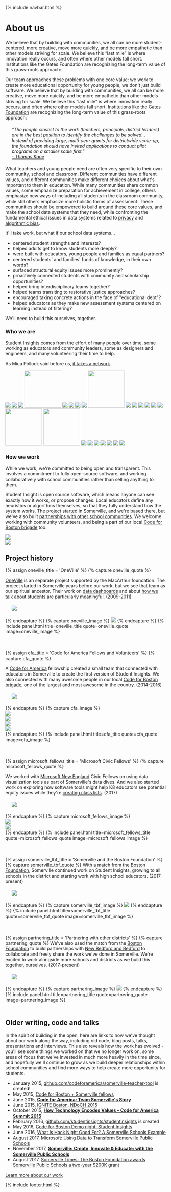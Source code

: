 {% include navbar.html %}

# About us
We believe that by building with communities, we all can be more student-centered, more creative, move more quickly, and be more empathetic than other models striving for scale. We believe this “last mile” is where innovation really occurs, and often where other models fall short. Institutions like the Gates Foundation are recognizing the long-term value of this grass-roots approach:

Our team approaches these problems with one core value: we work to create more educational opportunity for young people, we don't just build software.  We believe that by building with communities, we all can be more creative, move more quickly, and be more empathetic than other models striving for scale.  We believe this “last mile” is where innovation really occurs, and often where other models fall short. Institutions like the [Gates Foundation](https://www.educationnext.org/develop-validate-scale-lessons-gates-foundation-effective-teaching-strategy/) are recognizing the long-term value of this grass-roots approach:

<div style="margin: 20px;"><i>
  <p>"The people closest to the work (teachers, principals, district leaders) are in the best position to identify the challenges to be solved... Instead of providing large, multi-year grants for districtwide scale-up, the foundation should have invited applications to conduct pilot programs on a smaller scale first."<a href="pals.html" style="display: block;">- Thomas Kane</a></p>
</i>
</div>


What teachers and young people need are often very specific to their own community, school and classroom.  Different communities have different values, and different communities make different choices about what's important to them in education.  While many communities share common values, some emphasize preparation for achievement in college, others emphasize new ways of including all students in the classroom community, while still others emphasize more holistic forms of assessment.  These communities should be empowered to build around these core values, and make the school data systems that they need, while confronting the fundamental ethical issues in data systems related to [privacy](https://www.studentprivacymatters.org/) and [algorithmic bias](https://www.ajlunited.org/).

It'll take work, but what if our school data systems...

<ul class="PlainList">
  <li class="PlainList-item">centered student strengths and interests?</li>
  <li class="PlainList-item">helped adults get to know students more deeply?</li>
  <li class="PlainList-item">were built with educators, young people and families as equal partners?</li>
  <li class="PlainList-item">centered students' and families' funds of knowledge, in their own words?</li>
  <li class="PlainList-item">surfaced structural equity issues more prominently?</li>
  <li class="PlainList-item">proactively connected students with community and scholarship opportunities?</li>
  <li class="PlainList-item">helped bring interdisciplinary teams together?</li>
  <li class="PlainList-item">helped teams transiting to restorative justice approaches?</li>
  <li class="PlainList-item">encouraged taking concrete actions in the face of "educational debt"?</li>
  <li class="PlainList-item">helped educators as they make new assessment systems centered on learning instead of filtering?</li>
</ul>

We'll need to build this ourselves, together.

### Who we are
Student Insights comes from the effort of many people over time, some working as educators and community leaders, some as designers and engineers, and many volunteering their time to help.

As Mica Pollock said before us, [it takes a network]({{site.links.takes_a_network}}).

<img src="https://avatars0.githubusercontent.com/u/3209501?s=115&v=4" />
<img src="https://avatars3.githubusercontent.com/u/1334815?s=115&v=4" />
<img src="https://avatars0.githubusercontent.com/u/4615904?s=115&v=4" />
<img src="img/uri-talk.png" width="115" />
<img src="https://avatars1.githubusercontent.com/u/1056957?s=115&v=4" />
<img src="https://avatars1.githubusercontent.com/u/1514487?s=115&v=4" />
<img src="https://avatars1.githubusercontent.com/u/2595259?s=115&v=4" />
<img src="https://avatars0.githubusercontent.com/u/8533377?s=115&v=4" />
<img src="img/jill.jpg" width="115" />
<img src="https://avatars0.githubusercontent.com/u/1547934?s=115&v=4" />
<img src="https://avatars2.githubusercontent.com/u/638809?s=115&v=4" />
<img src="https://avatars2.githubusercontent.com/u/2916661?s=115&v=4" />
<img src="https://avatars0.githubusercontent.com/u/19398192?s=115&v=4" />
<img src="https://avatars2.githubusercontent.com/u/4649503?s=115&v=4" />
<img src="https://avatars0.githubusercontent.com/u/3846783?s=115&v=4" />
<img src="img/ihsaan.jpg" width="115" />
<img src="img/aaron.jpg" width="115" />
<img src="https://avatars3.githubusercontent.com/u/1735650?s=115&v=4" />
<img src="https://avatars0.githubusercontent.com/u/14283667?s=115&v=4" />
<img src="https://avatars0.githubusercontent.com/u/10509931?s=115&v=4" />
<img src="https://avatars2.githubusercontent.com/u/11449339?s=115&v=4" />
<img src="https://avatars1.githubusercontent.com/u/7103652?s=115&v=4" />
<img src="https://avatars2.githubusercontent.com/u/13981224?s=115&v=4" />
<img src="https://avatars0.githubusercontent.com/u/2357755?s=115&v=4" />



### How we work
While we work, we're committed to being open and transparent.  This involves a commitment to fully open-source software, and working collaboratively with school communities rather than selling anything to them.

Student Insight is open source software, which means anyone can see exactly how it works, or propose changes.  Local educators define any heuristics or algorithms themselves, so that they fully understand how the system works.  The project started in Somerville, and we're based there, but we've also built [partnerships with other school communities](school-partnerships.md).  We welcome working with community volunteers, and being a part of our local [Code for Boston brigade]({{site.link.code_for_boston}}) too.

<div class="DoubleImage">
  <div class="DoubleImage-small"><img src="img/github.png" /></div>
  <div class="DoubleImage-big"><img src="img/code.png" /></div>
</div>


## Project history
<style>
  @media (max-width: 600px) {
    .ProjectHistory-section {
      margin-bottom: 20px;
    }
  }
  @media (min-width: 600px) {
    .ProjectHistory-section {
      margin-bottom: 50px;
    }
  }
</style>
<section class="ProjectHistory-section">
  {% assign oneville_title = 'OneVille' %}
  {% capture oneville_quote %}
    <p><a href="{{site.links.oneville}}">OneVille</a> is an separate project supported by the MacArthur foundation.  The project started in Somerville years before our work, but we see that team as our spiritual ancestor.  Their work on <a href="{{site.links.oneville_dashboards}}">data dashboards</a> and about <a href="{{site.links.schooltalk}}">how we talk about students</a> are particularly meaningful. (2009-2011)</p>
    <div style="margin: 20px;"><img src="img/logos/macfound.svg" /></div>
  {% endcapture %}
  {% capture oneville_image %}
    <img src="img/oneville.jpg" />
  {% endcapture %}
  {% include panel.html title=oneville_title quote=oneville_quote image=oneville_image %}
</section>

<section class="ProjectHistory-section">
  {% assign cfa_title = 'Code for America Fellows and Volunteers' %}
  {% capture cfa_quote %}
    <p>A <a href="{{site.links.code_for_america}}">Code for America</a> fellowship created a small team that connected with educators in Somerville to create the first version of Student Insights.  We also connected with many awesome people in our local <a href="{{site.links.code_for_boston}}">Code for Boston brigade</a>, one of the largest and most awesome in the country. (2014-2016)</p>
    <div style="margin: 20px;"><img src="img/logos/cfa-logo-color.png" /></div>
  {% endcapture %}
  {% capture cfa_image %}
    <div class="QuadImage">
      <div class="DoubleImage">
        <div class="DoubleImage-small"><img src="img/cfa-crew.png" /></div>
        <div class="DoubleImage-small"><img src="img/escs-early-childhood.png" /></div>
      </div>
      <div class="DoubleImage">
        <div class="DoubleImage-small"><img src="img/somerstat.jpg" /></div>
        <div class="DoubleImage-small"><img src="img/cfb2.jpg" /></div>
      </div>
    </div>
  {% endcapture %}
  {% include panel.html title=cfa_title quote=cfa_quote image=cfa_image %}
</section>

<section class="ProjectHistory-section">
  {% assign microsoft_fellows_title = 'Microsoft Civic Fellows' %}
  {% capture microsoft_fellows_quote %}
    <p>We worked with <a href="{{site.links.microsoft_new_england}}">Microsoft New England</a> Civic Fellows on using data visualization tools as part of Somerville's data dives.  And we also started work on exploring how software tools might help K8 educators see potential equity issues while they're <a href="todo.html">creating class lists</a>. (2017)</p>
    <div style="margin: 20px;"><img src="img/logos/microsoft-new-england.png" /></div>
  {% endcapture %}
  {% capture microsoft_fellows_image %}
    <div class="DoubleImage">
      <div class="DoubleImage-small"><img src="img/uri-charts.jpg" /></div>
      <div class="DoubleImage-small"><img src="img/class-list-prototype.png" style="border: 1px solid #ccc;" /></div>
    </div>
  {% endcapture %}
  {% include panel.html title=microsoft_fellows_title quote=microsoft_fellows_quote image=microsoft_fellows_image %}
</section>

<section class="ProjectHistory-section">
  {% assign somerville_tbf_title = 'Somerville and the Boston Foundation' %}
  {% capture somerville_tbf_quote %}
    With a match from the <a href="{{site.links.boston_foundation}}">Boston Foundation</a>, Somerville continued work on Student Insights, growing to all schools in the district and starting work with high school educators. (2017-present)
    <div style="margin: 20px;"><img src="img/logos/boston-foundation.png" /></div>
  {% endcapture %}
  {% capture somerville_tbf_image %}
    <img src="img/alex-and-uri.png" />
  {% endcapture %}
  {% include panel.html title=somerville_tbf_title quote=somerville_tbf_quote image=somerville_tbf_image %}
</section>

<section class="ProjectHistory-section">
  {% assign partnering_title = 'Partnering with other districts' %}
  {% capture partnering_quote %}
    We've also used the match from the <a href="{{site.links.boston_foundation}}">Boston Foundation</a> to build partnerships with <a href="school-partnerships.html">New Bedford and Bedford</a> to collaborate and freely share the work we've done in Somerville.  We're excited to work alongside more schools and districts as we build this together, ourselves. (2017-present)
    <div style="margin: 20px;"><img src="img/logos/boston-foundation.png" /></div>
  {% endcapture %}
  {% capture partnering_image %}
    <img src="img/visitor-pass.png" />
  {% endcapture %}
  {% include panel.html title=partnering_title quote=partnering_quote image=partnering_image %}
</section>


## Older writing, code and talks
In the spirit of building in the open, here are links to how we've thought about our work along the way, including old code, blog posts, talks, presentations and interviews.  This also reveals how the work has evolved - you'll see some things we worked on that we no longer work on, some areas of focus that we've invested in much more heavily in the time since, and hopefully we'll continue to grow as we build deeper relationships within school communities and find more ways to help create more opportunity for students.

- January 2015, [github.com/codeforamerica/somerville-teacher-tool](https://github.com/codeforamerica/somerville-teacher-tool/commit/599e6ac6d78dbecf25eed3ad4d916ff557c34fbd) is created!
- May 2015, [Code for Boston + Somerville fellows](https://docs.google.com/presentation/d/10SNXrZRwEIEC2CRn_mGS-V3KwtSuKUYkhGxYVa_moBE/edit#slide=id.g9acc1481b_0_0)
- June 2015, [**Code for America: Team Somerville's Story**](http://codeforamerica.github.io/somerville-story/)
- June 2015, [IGNITE Boston, NDoCH 2015](https://www.youtube.com/watch?v=CEZnDKtkhyI)
- October 2015, [**How Technology Encodes Values – Code for America Summit 2015**](https://www.youtube.com/watch?v=MzhKX49Pi0Q)
- February 2016, [github.com/studentinsights/studentinsights](https://github.com/studentinsights/studentinsights) is created
- May 2016, [Code for Boston Demo night: Student Insights](https://docs.google.com/presentation/d/1El6ByztkdkCuYnV7KLehV7zBvcfk-vUDL5vF_YxIcVE/edit#slide=id.p)
- June 2016, [What Is Hack Night Good For? A Somerville Schools Example](http://www.alexsoble.com/2016/06/06/what-hack-night-is-good-for-somerville.html)
- August 2017, [Microsoft: Using Data to Transform Somerville Public Schools](https://blogs.microsoft.com/newengland/2017/08/17/using-data-to-transform-somerville-public-schools/)
- November 2017, [**Somerville: Create, Innovate & Educate: with the Somerville Public Schools**](http://www.somerville.k12.ma.us/files/create-innovate-educate-somerville-public-school-nov-20-2017)
- August 2017, [Somerville Times: The Boston Foundation awards Somerville Public Schools a two-year $200K grant](http://www.thesomervilletimes.com/archives/78104)



<a href="our-work.html" class="btn">Learn more about our work</a>

{% include footer.html %}
